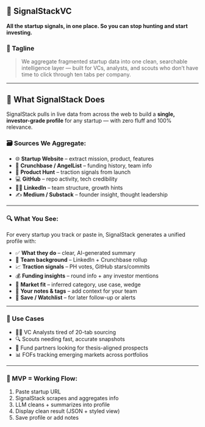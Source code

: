 ## 🔄 SignalStackVC

**All the startup signals, in one place. So you can stop hunting and start investing.**

### 🧠 Tagline

> We aggregate fragmented startup data into one clean, searchable intelligence layer — built for VCs, analysts, and scouts who don’t have time to click through ten tabs per company.

---

## 🧩 What SignalStack Does

SignalStack pulls in live data from across the web to build a **single, investor-grade profile** for any startup — with zero fluff and 100% relevance.

### 🗃️ Sources We Aggregate:

* 🌐 **Startup Website** – extract mission, product, features
* 💸 **Crunchbase / AngelList** – funding history, team info
* 🚀 **Product Hunt** – traction signals from launch
* 💻 **GitHub** – repo activity, tech credibility
* 🧑‍💼 **LinkedIn** – team structure, growth hints
* ✍️ **Medium / Substack** – founder insight, thought leadership

---

### 🔍 What You See:

For every startup you track or paste in, SignalStack generates a unified profile with:

* ✅ **What they do** – clear, AI-generated summary
* 🧠 **Team background** – LinkedIn + Crunchbase rollup
* 📈 **Traction signals** – PH votes, GitHub stars/commits
* 💰 **Funding insights** – round info + any investor mentions
* 🎯 **Market fit** – inferred category, use case, wedge
* 📝 **Your notes & tags** – add context for your team
* 🔔 **Save / Watchlist** – for later follow-up or alerts

---

### 🎯 Use Cases

* 👨‍💼 VC Analysts tired of 20-tab sourcing
* 🔍 Scouts needing fast, accurate snapshots
* 🧪 Fund partners looking for thesis-aligned prospects
* 📊 FOFs tracking emerging markets across portfolios

---

### 🧪 MVP = Working Flow:

1. Paste startup URL
2. SignalStack scrapes and aggregates info
3. LLM cleans + summarizes into profile
4. Display clean result (JSON + styled view)
5. Save profile or add notes